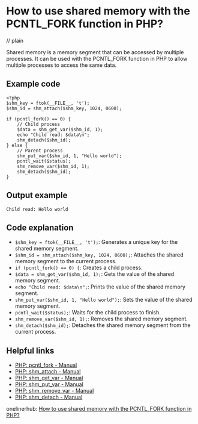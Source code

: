 # How to use shared memory with the PCNTL_FORK function in PHP?
// plain

Shared memory is a memory segment that can be accessed by multiple processes. It can be used with the PCNTL_FORK function in PHP to allow multiple processes to access the same data.

## Example code

```
<?php
$shm_key = ftok(__FILE__, 't');
$shm_id = shm_attach($shm_key, 1024, 0600);

if (pcntl_fork() == 0) {
    // Child process
    $data = shm_get_var($shm_id, 1);
    echo "Child read: $data\n";
    shm_detach($shm_id);
} else {
    // Parent process
    shm_put_var($shm_id, 1, "Hello world");
    pcntl_wait($status);
    shm_remove_var($shm_id, 1);
    shm_detach($shm_id);
}
```

## Output example

```
Child read: Hello world
```

## Code explanation

- `$shm_key = ftok(__FILE__, 't');`: Generates a unique key for the shared memory segment.
- `$shm_id = shm_attach($shm_key, 1024, 0600);`: Attaches the shared memory segment to the current process.
- `if (pcntl_fork() == 0) {`: Creates a child process.
- `$data = shm_get_var($shm_id, 1);`: Gets the value of the shared memory segment.
- `echo "Child read: $data\n";`: Prints the value of the shared memory segment.
- `shm_put_var($shm_id, 1, "Hello world");`: Sets the value of the shared memory segment.
- `pcntl_wait($status);`: Waits for the child process to finish.
- `shm_remove_var($shm_id, 1);`: Removes the shared memory segment.
- `shm_detach($shm_id);`: Detaches the shared memory segment from the current process.

## Helpful links
- [PHP: pcntl_fork - Manual](https://www.php.net/manual/en/function.pcntl-fork.php)
- [PHP: shm_attach - Manual](https://www.php.net/manual/en/function.shm-attach.php)
- [PHP: shm_get_var - Manual](https://www.php.net/manual/en/function.shm-get-var.php)
- [PHP: shm_put_var - Manual](https://www.php.net/manual/en/function.shm-put-var.php)
- [PHP: shm_remove_var - Manual](https://www.php.net/manual/en/function.shm-remove-var.php)
- [PHP: shm_detach - Manual](https://www.php.net/manual/en/function.shm-detach.php)

onelinerhub: [How to use shared memory with the PCNTL_FORK function in PHP?](https://onelinerhub.com/php-pcntl/how-to-use-shared-memory-with-the-pcntl_fork-function-in-php)